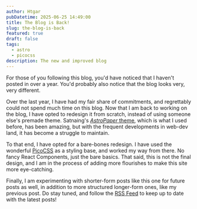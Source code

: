 ```yaml
---
author: Htgar
pubDatetime: 2025-06-25 14:49:00
title: The Blog is Back!
slug: the-blog-is-back
featured: true
draft: false
tags:
  - astro
  - picocss
description: The new and improved blog
---
```


For those of you following this blog, you'd have noticed that I haven't posted in over a year. You'd probably also notice that the blog looks very, very different.

Over the last year, I have had my fair share of commitments, and regrettably could not spend much time on this blog. Now that I am back to working on the blog, I have opted to redesign it from scratch, instead of using someone else's premade theme. Satnaing's [_AstroPaper_ theme](https://github.com/satnaing/astro-paper), which is what I used before, has been amazing, but with the frequent developments in web-dev land, it has become a struggle to maintain. 

To that end, I have opted for a bare-bones redesign. I have used the wonderful [PicoCSS](https://picocss.com/) as a styling base, and worked my way from there. No fancy React Components, just the bare basics. That said, this is not the final design, and I am in the process of adding more flourishes to make this site more eye-catching.

Finally, I am experimenting with shorter-form posts like this one for future posts as well, in addition to more structured longer-form ones, like my previous post. Do stay tuned, and follow the [RSS Feed](/rss.xml) to keep up to date with the latest posts!
